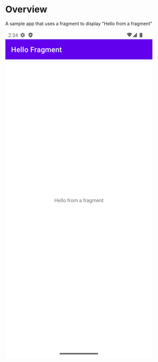 # Overview

A sample app that uses a fragment to display "Hello from a fragment"

![Hello Fragment](../../images/hello_fragment.png)
